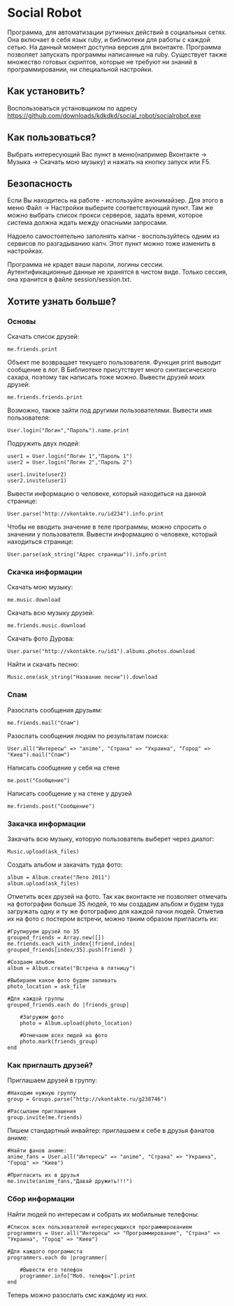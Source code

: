 ﻿Social Robot
============
Программа, для автоматизации рутинных действий в социальных сетях. Она включает в себя язык ruby, и библиотеки для работы с каждой сетью. На данный момент доступна версия для вконтакте. Программа позволяет запускать программы написанные на ruby. Существует также множество готовых скриптов, которые не требуют ни знаний в программировании, ни специальной настройки.


Как установить?
---------------
Воспользоваться установщиком по адресу https://github.com/downloads/kdkdkd/social_robot/socialrobot.exe


Как пользоваться?
-----------------
Выбрать интересующий Вас пункт в меню(например Вконтакте -> Музыка -> Скачать мою музыку) и нажать на кнопку запуск или F5.


Безопасность
------------
Если Вы находитесь на работе - используйте анонимайзер. Для этого в меню Файл -> Настройки выберите соответствующий  пункт. Там же можно выбрать список прокси серверов, задать время, которое система должна ждать между опасными запросами.

Надоело самостоятельно заполнять капчи - воспользуйтесь одним из сервисов по разгадыванию капч. Этот пункт можно тоже изменить в настройках.

Программа не крадет ваши пароли, логины сессии. Аутентификационные данные не хранятся в чистом виде. Только сессия, она хранится в файле session/session.txt.

Хотите узнать больше?
---------------------
### Основы

Скачать список друзей:
	
	me.friends.print

Объект me возвращает текущего пользователя. Функция print выводит сообщение в лог. В Библиотеке присутствует много синтаксического сахара, поэтому так написать тоже можно.
Вывести друзей моих друзей:

	me.friends.friends.print

Возможно, также зайти под другими пользователями.
Вывести имя пользователя:

	User.login("Логин","Пароль").name.print

Подружить двух людей:

	user1 = User.login("Логин 1","Пароль 1")
	user2 = User.login("Логин 2","Пароль 2")

	user1.invite(user2)
	user2.invite(user1)
	
	
Вывести информацию о человеке, который находиться на данной странице:
	
	User.parse("http://vkontakte.ru/id234").info.print
	
Чтобы не вводить значение в теле программы, можно спросить о значении у пользователя. Вывести информацию о человеке, который находиться странице:

	User.parse(ask_string("Адрес страницы")).info.print
	
	
### Скачка информации

Скачать мою музыку:
	
	me.music.download

Скачать всю музыку друзей:
	
	me.friends.music.download
	
Скачать фото Дурова:
	
	User.parse("http://vkontakte.ru/id1").albums.photos.download
	
Найти и скачать песню:

	Music.one(ask_string("Название песни")).download
	

### Спам

Разослать сообщения друзьям:

	me.friends.mail("Спам")

Разослать сообщения людям по результатам поиска:

	User.all("Интересы" => "anime", "Страна" => "Украина", "Город" => "Киев").mail("Спам")
	
Написать сообщение у себя на стене

	me.post("Сообщение")
	
Написать сообщение у на стене у друзей

	me.friends.post("Сообщение")


	
### Закачка информации	
	
Закачать всю музыку, которую пользователь выберет через диалог:

	Music.upload(ask_files)
	
Создать альбом и закачать туда фото:

	album = Album.create("Лето 2011")
	album.upload(ask_files)
	

Отметить всех друзей на фото. Так как вконтакте не позволяет отмечать на фотографии больше 35 людей, то мы создадим альбом и будем туда загружать одну и ту же фотографию для каждой пачки людей. Отметив их на фото с постером встречи, можно таким образом пригласить их:
	
	#Групируем друзей по 35
	grouped_friends = Array.new([])
	me.friends.each_with_index{|friend,index| grouped_friends[index/35].push(friend) }
	
	#Создаем альбом
	album = Album.create("Встреча в пятницу")
	
	#Выбираем какое фото будем заливать
	photo_location = ask_file
	
	#Для каждой группы
	grouped_friends.each do |friends_group|
		
		#Загружем фото
		photo = Album.upload(photo_location)
		
		#Отмечаем всех людей на фото
		photo.mark(friends_group)
	end
	
	


### Как приглашть друзей?

Приглашаем друзей в группу:

	#Находим нужную группу
	group = Groups.parse("http://vkontakte.ru/g238746")

	#Рассылаем приглашения
	group.invite(me.friends)
	

Пишем стандартный инвайтер: приглашаем к себе в друзья фанатов аниме:

	#Найти фанов аниме:
	anime_fans = User.all("Интересы" => "anime", "Страна" => "Украина", "Город" => "Киев")
	
	#Пригласить их в друзья
	me.invite(anime_fans,"Давай дружить!!!")

	
### Сбор информации

Найти людей по интересам и собрать их мобильные телефоны:
	
	#Список всех пользователей интересующихся программированием
	programmers = User.all("Интересы" => "Программирование", "Страна" => "Украина", "Город" => "Киев")
	
	#Для каждого програмиста
	programmers.each do |programmer| 
	
		#Вывести его телефон
		programmer.info["Моб. телефон"].print
	end

Теперь можно разослать смс каждому из них.


